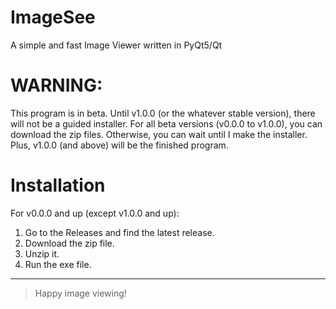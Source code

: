 # ImageSee
A simple and fast Image Viewer written in PyQt5/Qt

# WARNING:
This program is in  beta. Until v1.0.0 (or the whatever stable version), there will not be a guided installer. For all beta versions (v0.0.0 to v1.0.0), you can download the zip files. Otherwise, you can wait until I make the installer. Plus, v1.0.0 (and above) will be the finished program.

# Installation
For v0.0.0 and up (except v1.0.0 and up):

1. Go to the Releases and find the latest release.
2. Download the zip file.
3. Unzip it.
4. Run the exe file.

---
> Happy image viewing!
